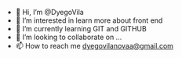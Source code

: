 - 👋 Hi, I’m @DyegoVila
- 👀 I’m interested in learn more about front end 
- 🌱 I’m currently learning GIT and GITHUB
- 💞️ I’m looking to collaborate on ...
- 📫 How to reach me dyegovilanovaa@gmail.com

<!---
DyegoVila/DyegoVila is a ✨ special ✨ repository because its `README.md` (this file) appears on your GitHub profile.
You can click the Preview link to take a look at your changes.
--->
